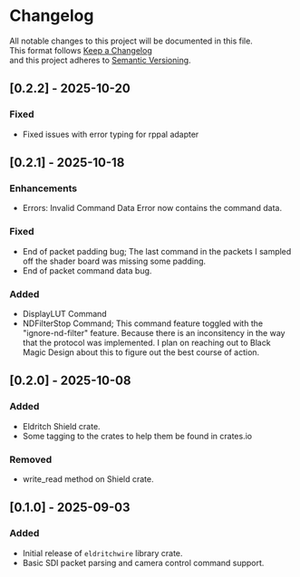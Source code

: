 # Changelog

All notable changes to this project will be documented in this file.  
This format follows [Keep a Changelog](https://keepachangelog.com/en/1.0.0/)  
and this project adheres to [Semantic Versioning](https://semver.org/spec/v2.0.0.html).

## [0.2.2] - 2025-10-20

### Fixed
- Fixed issues with error typing for rppal adapter

## [0.2.1] - 2025-10-18

### Enhancements
- Errors: Invalid Command Data Error now contains the command data.

### Fixed
- End of packet padding bug; The last command in the packets I sampled off the shader board was missing some padding.
- End of packet command data bug.

### Added
- DisplayLUT Command
- NDFilterStop Command; This command feature toggled with the "ignore-nd-filter" feature.
Because there is an inconsitency in the way that the protocol was implemented.
I plan on reaching out to Black Magic Design about this to figure out the best course of action.

## [0.2.0] - 2025-10-08

### Added
- Eldritch Shield crate.
- Some tagging to the crates to help them be found in crates.io

### Removed
- write_read method on Shield crate.

## [0.1.0] - 2025-09-03

### Added
- Initial release of `eldritchwire` library crate.
- Basic SDI packet parsing and camera control command support.
